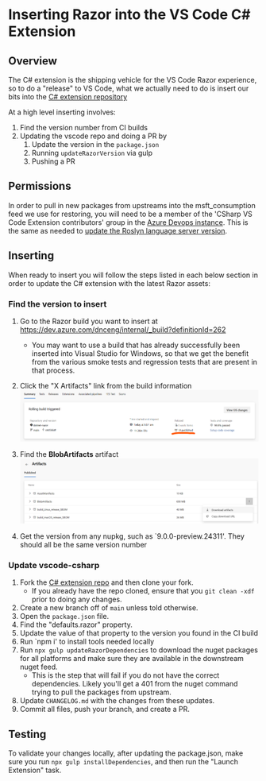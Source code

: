 # Inserting Razor into the VS Code C# Extension

## Overview

The C# extension is the shipping vehicle for the VS Code Razor experience, so to do a "release" to VS Code, what we actually need to do is insert our bits into the [C# extension repository](https://github.com/dotnet/vscode-csharp)

At a high level inserting involves:

1. Find the version number from CI builds
2. Updating the vscode repo and doing a PR by
    1. Update the version in the `package.json`
    2. Running `updateRazorVersion` via gulp
    3. Pushing a PR

## Permissions

In order to pull in new packages from upstreams into the msft_consumption feed we use for restoring, you will need to be a member of the 'CSharp VS Code Extension contributors' group in the [Azure Devops instance](https://dev.azure.com/azure-public/vside/_settings/teams). This is the same as needed to [update the Roslyn language server version](https://github.com/dotnet/vscode-csharp/blob/main/CONTRIBUTING.md#updating-the-roslyn-language-server-version).

## Inserting

When ready to insert you will follow the steps listed in each below section in order to update the C# extension with the latest Razor assets:

### Find the version to insert

1. Go to the Razor build you want to insert at https://dev.azure.com/dnceng/internal/_build?definitionId=262

    - You may want to use a build that has already successfully been inserted into Visual Studio for Windows, so that we get the benefit from the various smoke tests and regression tests that are present in that process.

2. Click the "X Artifacts" link from the build information
    ![image](images/build_summary.png)
3. Find the **BlobArtifacts** artifact
    ![image](images/blobartifacts.png)
4. Get the version from any nupkg, such as `9.0.0-preview.24311'. They should all be the same version number

### Update vscode-csharp

1. Fork the [C# extension repo](https://github.com/dotnet/vscode-csharp) and then clone your fork.
    - If you already have the repo cloned, ensure that you `git clean -xdf` prior to doing any changes.
2. Create a new branch off of `main` unless told otherwise.
3. Open the `package.json` file.
4. Find the "defaults.razor" property.
5. Update the value of that property to the version you found in the CI build
6. Run `npm i' to install tools needed locally
7. Run `npx gulp updateRazorDependencies` to download the nuget packages for all platforms and make sure they are available in the downstream nuget feed.
    - This is the step that will fail if you do not have the correct dependencies. Likely you'll get a 401 from the nuget command trying to pull the packages from upstream.
8. Update `CHANGELOG.md` with the changes from these updates.
9. Commit all files, push your branch, and create a PR.

## Testing

To validate your changes locally, after updating the package.json, make sure you run `npx gulp installDependencies`, and then run the "Launch Extension" task.
